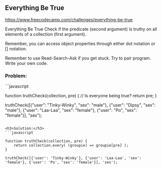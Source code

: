 <h2>Everything Be True</h2>

https://www.freecodecamp.com/challenges/everything-be-true

Everything Be True
Check if the predicate (second argument) is truthy on all elements of a collection (first argument).

Remember, you can access object properties through either dot notation or [] notation.

Remember to use Read-Search-Ask if you get stuck. Try to pair program. Write your own code.

<h3>Problem:</h3>
```javascript

function truthCheck(collection, pre) {
  // Is everyone being true?
  return pre;
}

truthCheck([{"user": "Tinky-Winky", "sex": "male"}, {"user": "Dipsy", "sex": "male"}, {"user": "Laa-Laa", "sex": "female"}, {"user": "Po", "sex": "female"}], "sex");

```

<h3>Solution:</h3>
```javascript

function truthCheck(collection, pre) {
	return collection.every( (groupie) => groupie[pre] );
}

truthCheck([{'user': 'Tinky-Winky'}, {'user': 'Laa-Laa', 'sex': 'female'}, {'user': 'Po', 'sex': 'female'}], 'sex');
```
